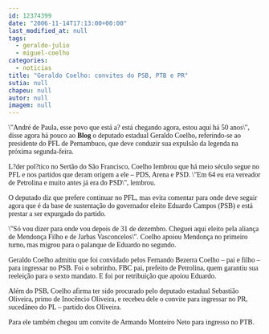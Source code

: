 ```yaml
---
id: 12374399
date: "2006-11-14T17:13:00+00:00"
last_modified_at: null
tags:
  - geraldo-julio
  - miguel-coelho
categories:
  - noticias
title: "Geraldo Coelho: convites do PSB, PTB e PR"
sutia: null
chapeu: null
autor: null
imagem: null
---
```

<p><P><FONT face=Verdana>\"André de Paula, esse povo que está a? está chegando agora, estou aqui há 50 anos\", disse agora há pouco ao <STRONG>Blog</STRONG> o deputado estadual Geraldo Coelho, referindo-se ao presidente do PFL de Pernambuco, que deve conduzir sua expulsão da legenda na próxima segunda-feira.</FONT></P></p>
<p><P><FONT face=Verdana>L?der pol?tico no Sertão do São Francisco, Coelho lembrou que há meio século segue no PFL e nos partidos que deram origem a ele – PDS, Arena e PSD. \"Em 64 eu era vereador de Petrolina e muito antes já era do PSD\", lembrou.</FONT></P></p>
<p><P><FONT face=Verdana>O deputado diz que prefere continuar no PFL, mas evita comentar para onde deve seguir agora que é da base de sustentação do governador eleito Eduardo Campos (PSB) e está prestar a ser expurgado do partido.</FONT></P></p>
<p><P><FONT face=Verdana>\"Só vou dizer para onde vou depois de 31 de dezembro. Cheguei aqui eleito pela aliança de Mendonça Filho e de Jarbas Vasconcelos\". Coelho apoiou Mendonça no primeiro turno, mas migrou para o palanque de Eduardo no segundo.</FONT></P></p>
<p><P><FONT face=Verdana>Geraldo Coelho admitiu que foi convidado pelos Fernando Bezerra Coelho – pai e filho – para ingressar no PSB. Foi o sobrinho, FBC pai, prefeito de Petrolina, quem garantiu sua reeleição para o sexto mandato. E foi por retribuição que apoiou Eduardo.</FONT></P></p>
<p><P><FONT face=Verdana>Além do PSB, Coelho afirma ter sido procurado pelo deputado estadual Sebastião Oliveira, primo de Inocêncio Oliveira, e recebeu dele o convite para ingressar no PR, sucedâneo do PL – partido dos Oliveira.</FONT></P></p>
<p><P><FONT face=Verdana>Para ele também chegou um convite de Armando Monteiro Neto para ingresso no PTB.</FONT></P> </p>
